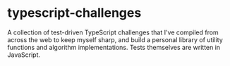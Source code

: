 # typescript-challenges
A collection of test-driven TypeScript challenges that I've compiled from across the web to keep myself sharp, and build a personal library of utility functions and algorithm implementations. Tests themselves are written in JavaScript. 
